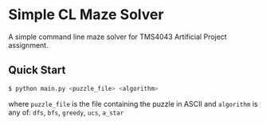 # Simple CL Maze Solver
A simple command line maze solver for TMS4043 Artificial Project assignment.

## Quick Start
```bash
$ python main.py <puzzle_file> <algorithm>
```
where `puzzle_file` is the file containing the puzzle in ASCII and `algorithm`
is any of: `dfs`, `bfs`, `greedy`, `ucs`, `a_star`
